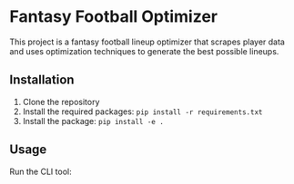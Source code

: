 # Fantasy Football Optimizer

This project is a fantasy football lineup optimizer that scrapes player data and uses optimization techniques to generate the best possible lineups.

## Installation

1. Clone the repository
2. Install the required packages: `pip install -r requirements.txt`
3. Install the package: `pip install -e .`

## Usage

Run the CLI tool:
